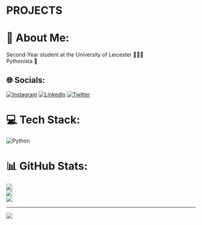 # PROJECTS
# 💫 About Me:
Second-Year student at the University of Leicester 👨🏼‍🎓<br>Pythonista 🐍


## 🌐 Socials:
[![Instagram](https://img.shields.io/badge/Instagram-%23E4405F.svg?logo=Instagram&logoColor=white)](https://instagram.com/Iamhuzaifasabahuddin) [![LinkedIn](https://img.shields.io/badge/LinkedIn-%230077B5.svg?logo=linkedin&logoColor=white)](https://www.linkedin.com/in/huzaifa-sabah-uddin-448555242) [![Twitter](https://img.shields.io/badge/Twitter-%231DA1F2.svg?logo=Twitter&logoColor=white)](https://twitter.com/huzaifasabah?s=21&t=wjrPzN1d2Nqgrwt3aqzl7A) 

# 💻 Tech Stack:
![Python](https://img.shields.io/badge/python-3670A0?style=for-the-badge&logo=python&logoColor=ffdd54)
# 📊 GitHub Stats:
![](https://github-readme-stats.vercel.app/api?username=erierintegral77&theme=dark&hide_border=false&include_all_commits=false&count_private=false)<br/>
![](https://github-readme-streak-stats.herokuapp.com/?user=erierintegral77&theme=dark&hide_border=false)<br/>
![](https://github-readme-stats.vercel.app/api/top-langs/?username=erierintegral77&theme=dark&hide_border=false&include_all_commits=false&count_private=false&layout=compact)


---
[![](https://visitcount.itsvg.in/api?id=erierintegral77&icon=0&color=0)](https://visitcount.itsvg.in)

